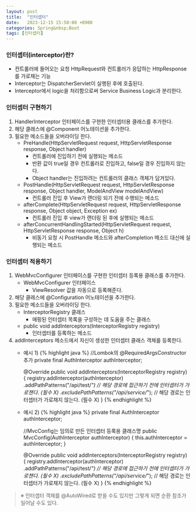 ```yaml
---
layout: post
title:  "인터셉터"
date:   2023-12-15 15:50:00 +0900
categories: Spring&nbsp;Boot
tags: [인터셉터]
---
```


### 인터셉터(interceptor)란?

- 컨트롤러에 들어오는 요청 HttpRequest와 컨트롤러가 응답하는 HttpResponse를 가로채는 기능
- Interceptor는 DispatcherServlet이 실행된 후에 호출된다.
- Interceptor에서 logic을 처리함으로써 Service Business Logic과 분리한다.

### 인터셉터 구현하기

1. HandlerInterceptor 인터페이스를 구현한 인터셉터용 클래스를 추가한다.
2. 해당 클래스에 @Component 어노테이션을 추가한다.
3. 필요한 메소드들을 오버라이딩 한다.
    - PreHandle(HttpServletRequest request, HttpServletResponse response, Object handler)
        - 컨트롤러에 진입하기 전에 실행되는 메소드
        - 반환 값이 true일 경우 컨트롤러로 진입하고, false일 경우 진입하지 않는다.
        - Object handler는 진입하려는 컨트롤러의 클래스 객체가 담겨있다.
    - PostHandle(HttpServletRequest request, HttpServletResponse response, Object handler, ModelAndView modelAndView)
        - 컨트롤러 진입 후 View가 랜더링 되기 전에 수행되는 메소드
    - afterComplete(HttpServletRequest request, HttpServletResponse response, Object object, Exception ex)
        - 컨트롤러 진입 후 view가 랜더링 된 후에 실행되는 메소드
    - afterConcurrentHandlingStarted(HttpServletRequest request, HttpServletResponse response, Object h)
        - 비동기 요청 시 PostHandle 메소드와 afterCompletion 메소드 대신에 실행되는 메소드

### 인터셉터 적용하기

1. WebMvcConfigurer 인터페이스를 구현한 인터셉터 등록용 클래스를 추가한다.  
    - WebMvcConfigurer 인터페이스
        - ViewResolver 값을 자동으로 등록해준다.
2. 해당 클래스에 @Configuration 어노테이션을 추가한다.
3. 필요한 메소드들을 오버라이딩 한다.  
    - InterceptorRegistry 클래스
        - 매핑된 인터셉터 목록을 구성하는 데 도움을 주는 클래스
    - public void addInterceptors(InterceptorRegistry registry)
        - 인터셉터를 등록하는 메소드
4. addInterceptors 메소드에서 자신이 생성한 인터셉터 클래스 객체를 등록한다.
    - 예시 1)
        {% highlight java %}
        //Lombok의 @RequiredArgsConstructor 추가
        private final AuthInterceptor authInterceptor;

        @Override
        public void addInterceptors(InterceptorRegistry registry) {
            registry.addInterceptor(authInterceptor)
            .addPathPatterns("/api/test/*") // 해당 경로에 접근하기 전에 인터셉터가 가로챈다. (필수 X)
            .excludePathPatterns("/api/service/*"); // 해당 경로는 인터셉터가 가로채지 않는다. (필수 X)
        }
        {% endhighlight %}

    - 예시 2)
        {% highlight java %}
        private final AuthInterceptor authInterceptor;

        //MvcConfig는 임의로 만든 인터셉터 등록용 클래스명
        public MvcConfig(AuthInterceptor authInterceptor) {
            this.authInterceptor = authInterceptor;
        }

        @Override
        public void addInterceptors(InterceptorRegistry registry) {
            registry.addInterceptor(authInterceptor)
            .addPathPatterns("/api/test/*") // 해당 경로에 접근하기 전에 인터셉터가 가로챈다. (필수 X)
            .excludePathPatterns("/api/service/*"); // 해당 경로는 인터셉터가 가로채지 않는다. (필수 X)
        }
        {% endhighlight %}

>※ 인터셉터 객체를 @AutoWired로 받을 수도 있지만 그렇게 되면 순환 참조가 일어날 수도 있다.